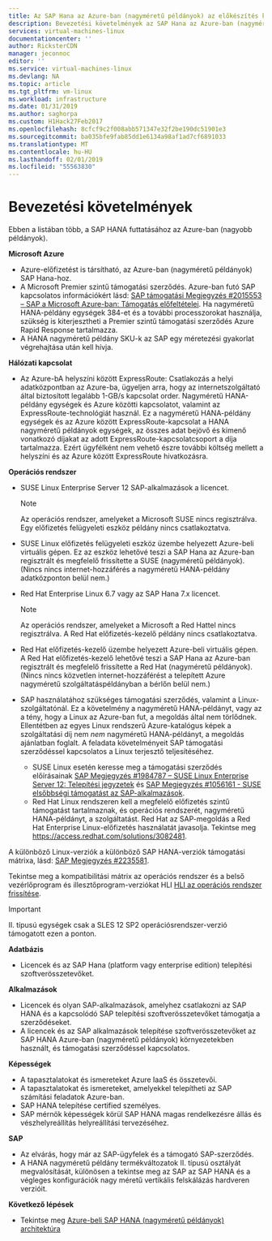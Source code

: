 ```yaml
---
title: Az SAP Hana az Azure-ban (nagyméretű példányok) az előkészítés követelményeinek |} A Microsoft Docs
description: Bevezetési követelmények az SAP Hana az Azure-ban (nagyméretű példányok).
services: virtual-machines-linux
documentationcenter: ''
author: RicksterCDN
manager: jeconnoc
editor: ''
ms.service: virtual-machines-linux
ms.devlang: NA
ms.topic: article
ms.tgt_pltfrm: vm-linux
ms.workload: infrastructure
ms.date: 01/31/2019
ms.author: saghorpa
ms.custom: H1Hack27Feb2017
ms.openlocfilehash: 8cfcf9c2f008abb571347e32f2be190dc51901e3
ms.sourcegitcommit: ba035bfe9fab85dd1e6134a98af1ad7cf6891033
ms.translationtype: MT
ms.contentlocale: hu-HU
ms.lasthandoff: 02/01/2019
ms.locfileid: "55563830"
---
```

# <a name="onboarding-requirements"></a>Bevezetési követelmények

Ebben a listában több, a SAP HANA futtatásához az Azure-ban (nagyobb példányok).

**Microsoft Azure**

- Azure-előfizetést is társítható, az Azure-ban (nagyméretű példányok) SAP Hana-hoz.
- A Microsoft Premier szintű támogatási szerződés. Azure-ban futó SAP kapcsolatos információkért lásd: [SAP támogatási Megjegyzés #2015553 – SAP a Microsoft Azure-ban: Támogatás előfeltételei](https://launchpad.support.sap.com/#/notes/2015553). Ha nagyméretű HANA-példány egységek 384-et és a további processzorokat használja, szükség is kiterjesztheti a Premier szintű támogatási szerződés Azure Rapid Response tartalmazza.
- A HANA nagyméretű példány SKU-k az SAP egy méretezési gyakorlat végrehajtása után kell hívja.

**Hálózati kapcsolat**

- Az Azure-bA helyszíni között ExpressRoute: Csatlakozás a helyi adatközpontban az Azure-ba, ügyeljen arra, hogy az internetszolgáltató által biztosított legalább 1-GB/s kapcsolat order. Nagyméretű HANA-példány egységek és Azure közötti kapcsolatot, valamint az ExpressRoute-technológiát használ. Ez a nagyméretű HANA-példány egységek és az Azure között ExpressRoute-kapcsolat a HANA nagyméretű példányok egységek, az összes adat bejövő és kimenő vonatkozó díjakat az adott ExpressRoute-kapcsolatcsoport a díja tartalmazza. Ezért ügyfélként nem vehető észre további költség mellett a helyszíni és az Azure között ExpressRoute hivatkozásra.

**Operációs rendszer**

- SUSE Linux Enterprise Server 12 SAP-alkalmazások a licencet.

   > [!NOTE] 
   > Az operációs rendszer, amelyeket a Microsoft SUSE nincs regisztrálva. Egy előfizetés felügyeleti eszköz példány nincs csatlakoztatva.

- SUSE Linux előfizetés felügyeleti eszköz üzembe helyezett Azure-beli virtuális gépen. Ez az eszköz lehetővé teszi a SAP Hana az Azure-ban regisztrált és megfelelő frissítette a SUSE (nagyméretű példányok). (Nincs nincs internet-hozzáférés a nagyméretű HANA-példány adatközponton belül nem.) 
- Red Hat Enterprise Linux 6.7 vagy az SAP Hana 7.x licencet.

   > [!NOTE]
   > Az operációs rendszer, amelyeket a Microsoft a Red Hattel nincs regisztrálva. A Red Hat előfizetés-kezelő példány nincs csatlakoztatva.

- Red Hat előfizetés-kezelő üzembe helyezett Azure-beli virtuális gépen. A Red Hat előfizetés-kezelő lehetővé teszi a SAP Hana az Azure-ban regisztrált és megfelelő frissítette a Red Hat (nagyméretű példányok). (Nincs nincs közvetlen internet-hozzáférést a telepített Azure nagyméretű szolgáltatáspéldányban a bérlőn belül nem.)
- SAP használatához szükséges támogatási szerződés, valamint a Linux-szolgáltatónál. Ez a követelmény a nagyméretű HANA-példányt, vagy az a tény, hogy a Linux az Azure-ban fut, a megoldás által nem törlődnek. Ellentétben az egyes Linux rendszerű Azure-katalógus képek a szolgáltatási díj nem *nem* nagyméretű HANA-példányt, a megoldás ajánlatban foglalt. A feladata követelményeit SAP támogatási szerződéssel kapcsolatos a Linux terjesztő teljesítéséhez. 
   - SUSE Linux esetén keresse meg a támogatási szerződés előírásainak [SAP Megjegyzés #1984787 – SUSE Linux Enterprise Server 12: Telepítési jegyzetek](https://launchpad.support.sap.com/#/notes/1984787) és [SAP Megjegyzés #1056161 - SUSE elsőbbségi támogatást az SAP-alkalmazások](https://launchpad.support.sap.com/#/notes/1056161).
   - Red Hat Linux rendszeren kell a megfelelő előfizetés szintű támogatást tartalmaznak, és operációs rendszerét, nagyméretű HANA-példányt, a szolgáltatást. Red Hat az SAP-megoldás a Red Hat Enterprise Linux-előfizetés használatát javasolja. Tekintse meg https://access.redhat.com/solutions/3082481. 

A különböző Linux-verziók a különböző SAP HANA-verziók támogatási mátrixa, lásd: [SAP Megjegyzés #2235581](https://launchpad.support.sap.com/#/notes/2235581).

Tekintse meg a kompatibilitási mátrix az operációs rendszer és a belső vezérlőprogram és illesztőprogram-verziókat HLI [HLI az operációs rendszer frissítése](os-upgrade-hana-large-instance.md).


> [!IMPORTANT] 
> II. típusú egységek csak a SLES 12 SP2 operációsrendszer-verzió támogatott ezen a ponton. 


**Adatbázis**

- Licencek és az SAP Hana (platform vagy enterprise edition) telepítési szoftverösszetevőket.

**Alkalmazások**

- Licencek és olyan SAP-alkalmazások, amelyhez csatlakozni az SAP HANA és a kapcsolódó SAP telepítési szoftverösszetevőket támogatja a szerződéseket.
- A licencek és az SAP alkalmazások telepítése szoftverösszetevőket az SAP HANA Azure-ban (nagyméretű példányok) környezetekben használt, és támogatási szerződéssel kapcsolatos.

**Képességek**

- A tapasztalatokat és ismereteket Azure IaaS és összetevői.
- A tapasztalatokat és ismereteket, amelyekkel telepítheti az SAP számítási feladatok Azure-ban.
- SAP HANA telepítése certified személyes.
- SAP mérnök képességek körül SAP HANA magas rendelkezésre állás és vészhelyreállítás helyreállítási tervezéséhez.

**SAP**

- Az elvárás, hogy már az SAP-ügyfelek és a támogató SAP-szerződés.
- A HANA nagyméretű példány termékváltozatok II. típusú osztályát megvalósítását, különösen a tekintse meg az SAP az SAP HANA és a végleges konfigurációk nagy méretű vertikális felskálázás hardveren verzióit.

**Következő lépések**
- Tekintse meg [Azure-beli SAP HANA (nagyméretű példányok) architektúra](hana-architecture.md)